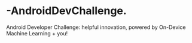 # -AndroidDevChallenge.
Android Developer Challenge: helpful innovation, powered by On-Device Machine Learning + you!
